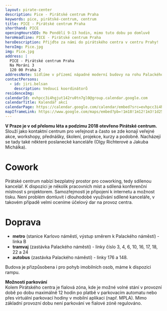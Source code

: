 ```yaml
---
layout: pirate-center
description: Pice - Pirátské centrum Praha
keywords: pice, pirátské-centrum, centrum
title: PICE - Pirátské centrum Praha
shorthand: PICE
openingHoursSEO: Mo Pondělí 9-13 hodin, mimo tuto dobu po domluvě
heroHeadline: PICE - Pirátské centrum Praha
heroDescription: Přijďte za námi do pirátského centra v centru Prahy! 
heroImg: Pice.jpg
img: Pice.jpg
address: |
  PICE - Pirátské centrum Praha
  Na Moráni 3
  120 00 Praha 2
addressNote: Sídlíme v přízemí nápadné moderní budovy na rohu Palackého náměstí s velkým displejem. V oknech je grafika Pirátů – Pirátské centrum lze proto poměrně snadno nalézt. <br /><br /><h1>Otevřeno máme:</h1>pondělí – čtvrtek 9–18 hod.</b>
contactPersons:
  - id: jiri.belsan
    description: Vedoucí koordinátorů
residenceImg: 
calendarId: evhpcc3i4hgjut142ru0tn7gl0@group.calendar.google.com
calendarTitle: Kalendář akcí
calendarPage: https://calendar.google.com/calendar/embed?src=evhpcc3i4hgjut142ru0tn7gl0%40group.calendar.google.com&ctz=Europe%2FPrague
mapIframeLink: https://www.google.com/maps/embed?pb=!1m18!1m12!1m3!1d2560.687347674923!2d14.413117816335875!3d50.073416679425094!2m3!1f0!2f0!3f0!3m2!1i1024!2i768!4f13.1!3m3!1m2!1s0x470b9497a149df27%3A0x317d7c609cbfe9da!2sPir%C3%A1tsk%C3%A9%20centrum%20Praha%20-%20PiCe!5e0!3m2!1scs!2scz!4v1641807060555!5m2!1scs!2scz
---
```


**V Praze je v od přelomu léta a podzimu 2018 otevřeno Pirátské centrum.** Slouží jako kontaktní centrum pro veřejnost a často se zde konají veřejné akce, workshopy, přednášky, školení, projekce, kurzy a podobně. Nacházejí se tady také některé poslanecké kanceláře (Olgy Richterové a Jakuba Michálka). 

# Cowork
Pirátské centrum nabízí bezplatný prostor pro coworking, tedy sdílenou kancelář. K dispozici je několik pracovních míst a sdílená konferenční místnost s projektorem. Samozřejmostí je připojení k internetu a možnost tisku. Není problém domluvit i dlouhodobé využívání sdílené kanceláře, v takovém případě velmi oceníme účelový dar na provoz centra.

# Doprava
- **metro** (stanice Karlovo náměstí, výstup směrem k Palackého náměstí) - linka B
- **tramvaj** (zastávka Palackého náměstí) - linky číslo 3, 4, 6, 10, 16, 17, 18, 22 a 24 
- **autobus** (zastávka Palackého náměstí) - linky 176 a 148.

Budova je přizpůsobena i pro pohyb imobilních osob, máme k dispozici rampu.

**Možnosti parkování**<br />
Kolem Pirátského centra je fialová zóna, kde je možné volné stání v provozní době po dobu maximálně 12 hodin po platbě v parkovacím automatu nebo přes virtuální parkovací hodiny v mobilní aplikaci (např. MPLA). Mimo základní provozní dobu není parkování ve fialové zóně regulováno.
